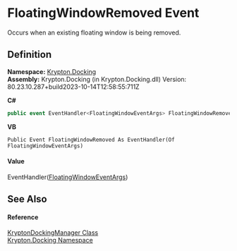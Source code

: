 # FloatingWindowRemoved Event


Occurs when an existing floating window is being removed.



## Definition
**Namespace:** <a href="98399376-cf41-9454-4b4d-4fab2ca20bc7.md">Krypton.Docking</a>  
**Assembly:** Krypton.Docking (in Krypton.Docking.dll) Version: 80.23.10.287+build2023-10-14T12:58:55:711Z

**C#**
``` C#
public event EventHandler<FloatingWindowEventArgs> FloatingWindowRemoved
```
**VB**
``` VB
Public Event FloatingWindowRemoved As EventHandler(Of FloatingWindowEventArgs)
```



#### Value
EventHandler(<a href="98a840ed-2d3c-4681-e042-11b65900249e.md">FloatingWindowEventArgs</a>)

## See Also


#### Reference
<a href="6c9c237d-95cb-a4ce-72c6-cd7684d3287e.md">KryptonDockingManager Class</a>  
<a href="98399376-cf41-9454-4b4d-4fab2ca20bc7.md">Krypton.Docking Namespace</a>  
